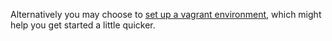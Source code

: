 Alternatively you may choose to [set up a vagrant environment](/Development/Vagrant-Development-Environment.md), which might help you get started a little quicker. 